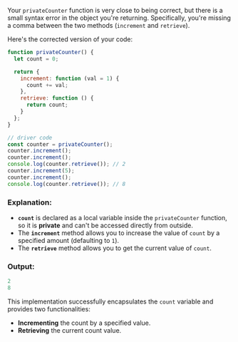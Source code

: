 Your `privateCounter` function is very close to being correct, but there is a small syntax error in the object you're returning. Specifically, you're missing a comma between the two methods (`increment` and `retrieve`).

Here's the corrected version of your code:

```javascript
function privateCounter() {
  let count = 0;

  return {
    increment: function (val = 1) {
      count += val;
    },
    retrieve: function () {
      return count;
    }
  };
}

// driver code
const counter = privateCounter();
counter.increment();
counter.increment();
console.log(counter.retrieve()); // 2
counter.increment(5);
counter.increment();
console.log(counter.retrieve()); // 8
```

### Explanation:
- **`count`** is declared as a local variable inside the `privateCounter` function, so it is **private** and can't be accessed directly from outside.
- The **`increment`** method allows you to increase the value of `count` by a specified amount (defaulting to `1`).
- The **`retrieve`** method allows you to get the current value of `count`.

### Output:
```javascript
2
8
```

This implementation successfully encapsulates the `count` variable and provides two functionalities:
- **Incrementing** the count by a specified value.
- **Retrieving** the current count value.

